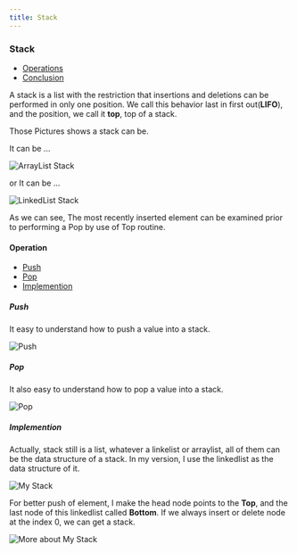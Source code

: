 ```yaml
---
title: Stack
---
```

### Stack

- [Operations](#Operations)
- [Conclusion](#Conclusion)

A stack is a list with the restriction that insertions and deletions can be performed in only one position. We call this behavior last in first out(**LIFO**), and the position, we call it **top**, top of a stack.

Those Pictures shows a stack can be.

<!-- more -->

It can be ...

![ArrayList Stack](https://i.loli.net/2019/01/21/5c450f7098931.png)

or It can be ...

![LinkedList Stack](https://i.loli.net/2019/01/21/5c450f70a57d3.png)

As we can see, The most recently inserted element can be examined prior to performing a Pop by use of Top routine.

#### Operation

- [Push](#Push)
- [Pop](#Pop)
- [Implemention](#Implemention)

##### Push

It easy to understand how to push a value into a stack.

![Push](https://i.loli.net/2019/01/21/5c450f70adb4e.png)

##### Pop

It also easy to understand how to pop a value into a stack.

![Pop](https://i.loli.net/2019/01/21/5c450f70ad3bb.png)

##### Implemention

Actually, stack still is a list, whatever a linkelist or arraylist, all of them can be the data structure of a stack.
In my version, I use the linkedlist as the data structure of it.

![My Stack](https://i.loli.net/2019/01/21/5c450f70b2095.png)

For better push of element, I make the head node points to the **Top**, and the last node of this linkedlist called **Bottom**. If we always insert or delete node at the index 0, we can get a stack.

![More about My Stack](https://i.loli.net/2019/01/21/5c450f70ae1e4.png)

